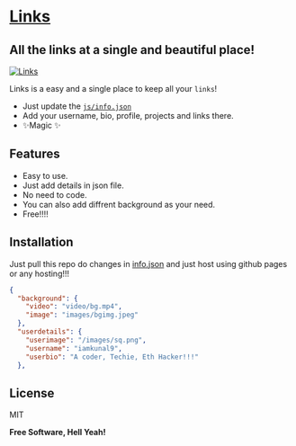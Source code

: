 # [Links]
## All the links at a single and beautiful place!

[![Links](https://media.discordapp.net/attachments/994237473460854804/1035868128493707354/unknown.png)](https://iamkunal9.github.io/links)

Links is a easy and a single place to keep all your `links`!

- Just update the [`js/info.json`]
- Add your username, bio, profile, projects and links there.
- ✨Magic ✨

## Features

- Easy to use.
- Just add details in json file.
- No need to code.
- You can also add diffrent background as your need.
- Free!!!!

## Installation

Just pull this repo do changes in [info.json] and just host using github pages or any hosting!!!

```json
{
  "background": {
    "video": "video/bg.mp4",
    "image": "images/bgimg.jpeg"
  },
  "userdetails": {
    "userimage": "/images/sq.png",
    "username": "iamkunal9",
    "userbio": "A coder, Techie, Eth Hacker!!!"
  },
```



## License

MIT

**Free Software, Hell Yeah!**

[//]: # (These are reference links used in the body of this note and get stripped out when the markdown processor does its job. There is no need to format nicely because it shouldn't be seen. Thanks SO - http://stackoverflow.com/questions/4823468/store-comments-in-markdown-syntax)
   [Links]:<https://iamkunal9.github.io/links>
   [`js/info.json`]: <https://github.com/iamkunal9/links/js/info.json>
   [info.json]: <https://github.com/iamkunal9/links/js/info.json>
